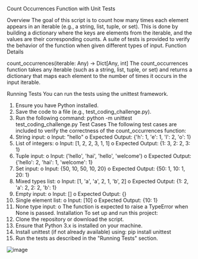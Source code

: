 Count Occurrences Function with Unit Tests

Overview
The goal of this script is to count how many times each element appears in an iterable (e.g., a string, list, tuple, or set). This is done by building a dictionary where the keys are elements from the iterable, and the values are their corresponding counts.
A suite of tests is provided to verify the behavior of the function when given different types of input.
Function Details

count_occurrences(iterable: Any) -> Dict[Any, int]
The count_occurrences function takes any iterable (such as a string, list, tuple, or set) and returns a dictionary that maps each element to the number of times it occurs in the input iterable.

Running Tests
You can run the tests using the unittest framework.
1. Ensure you have Python installed.
2. Save the code to a file (e.g., test_coding_challenge.py).
3. Run the following command:  python -m unittest test_coding_challenge.py
Test Cases
The following test cases are included to verify the correctness of the count_occurrences function:
1. String input:
o Input: "hello"
o Expected Output: {'h': 1, 'e': 1, 'l': 2, 'o': 1}
2. List of integers:
o Input: [1, 2, 2, 3, 1, 1]
o Expected Output: {1: 3, 2: 2, 3: 1}
3. Tuple input:
o Input: ('hello', 'hai', 'hello', 'welcome')
o Expected Output: {'hello': 2, 'hai': 1, 'welcome': 1}
4. Set input:
o Input: {50, 10, 50, 10, 20}
o Expected Output: {50: 1, 10: 1, 20: 1}
5. Mixed types list:
o Input: [1, 'a', 'a', 2, 1, 'b', 2]
o Expected Output: {1: 2, 'a': 2, 2: 2, 'b': 1}
6. Empty input:
o Input: []
o Expected Output: {}
7. Single element list:
o Input: [10]
o Expected Output: {10: 1}
8. None type input:
o The function is expected to raise a TypeError when None is passed.
Installation
To set up and run this project:
1. Clone the repository or download the script.
2. Ensure that Python 3.x is installed on your machine.
3. Install unittest (if not already available) using: pip install unittest
4. Run the tests as described in the "Running Tests" section.




![image](https://github.com/user-attachments/assets/4c789366-03a7-4cc8-a139-46acb7f20e22)
